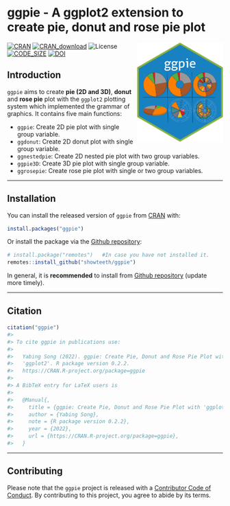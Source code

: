 
<!-- README.md is generated from README.Rmd. Please edit that file -->
# ggpie - A ggplot2 extension to create pie, donut and rose pie plot

<img src = "man/figures/ggpie_hex.png" align = "right" width = "200"/>

[![CRAN](https://www.r-pkg.org/badges/version/ggpie?color=orange)](https://cran.r-project.org/package=ggpie) [![CRAN\_download](http://cranlogs.r-pkg.org/badges/grand-total/ggpie?color=blue)](https://cran.r-project.org/package=ggpie) ![License](https://img.shields.io/badge/license-MIT-green) [![CODE\_SIZE](https://img.shields.io/github/languages/code-size/showteeth/ggpie.svg)](https://github.com/showteeth/ggpie) [![DOI](https://zenodo.org/badge/DOI/10.5281/zenodo.6580728.svg)](https://doi.org/10.5281/zenodo.6580728)

## Introduction

`ggpie` aims to create **pie (2D and 3D)**, **donut** and **rose pie** plot with the `ggplot2` plotting system which implemented the grammar of graphics. It contains five main functions:

-   `ggpie`: Create 2D pie plot with single group variable.
-   `ggdonut`: Create 2D donut plot with single group variable.
-   `ggnestedpie`: Create 2D nested pie plot with two group variables.
-   `ggpie3D`: Create 3D pie plot with single group variable.
-   `ggrosepie`: Create rose pie plot with single or two group variables.

<hr />

## Installation

You can install the released version of `ggpie` from [CRAN](https://cran.r-project.org/web/packages/ggpie/index.html) with:

``` r
install.packages("ggpie")
```

Or install the package via the [Github repository](https://github.com/showteeth/ggpie):

``` r
# install.package("remotes")   #In case you have not installed it.
remotes::install_github("showteeth/ggpie")
```

In general, it is **recommended** to install from [Github repository](https://github.com/showteeth/ggpie) (update more timely).

<hr />

## Citation

``` r
citation("ggpie")
#> 
#> To cite ggpie in publications use:
#> 
#>   Yabing Song (2022). ggpie: Create Pie, Donut and Rose Pie Plot with
#>   'ggplot2'. R package version 0.2.2.
#>   https://CRAN.R-project.org/package=ggpie
#> 
#> A BibTeX entry for LaTeX users is
#> 
#>   @Manual{,
#>     title = {ggpie: Create Pie, Donut and Rose Pie Plot with 'ggplot2'.},
#>     author = {Yabing Song},
#>     note = {R package version 0.2.2},
#>     year = {2022},
#>     url = {https://CRAN.R-project.org/package=ggpie},
#>   }
```

<hr />

## Contributing

Please note that the `ggpie` project is released with a [Contributor Code of Conduct](https://www.contributor-covenant.org/version/1/0/0/code-of-conduct/). By contributing to this project, you agree to abide by its terms.

<br />
